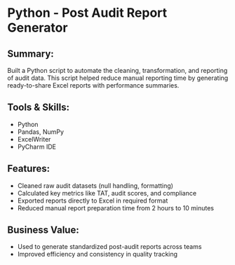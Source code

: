 # Python - Post Audit Report Generator

## Summary:
Built a Python script to automate the cleaning, transformation, and reporting of audit data. This script helped reduce manual reporting time by generating ready-to-share Excel reports with performance summaries.

## Tools & Skills:
- Python
- Pandas, NumPy
- ExcelWriter
- PyCharm IDE

## Features:
- Cleaned raw audit datasets (null handling, formatting)
- Calculated key metrics like TAT, audit scores, and compliance
- Exported reports directly to Excel in required format
- Reduced manual report preparation time from 2 hours to 10 minutes

## Business Value:
- Used to generate standardized post-audit reports across teams
- Improved efficiency and consistency in quality tracking
